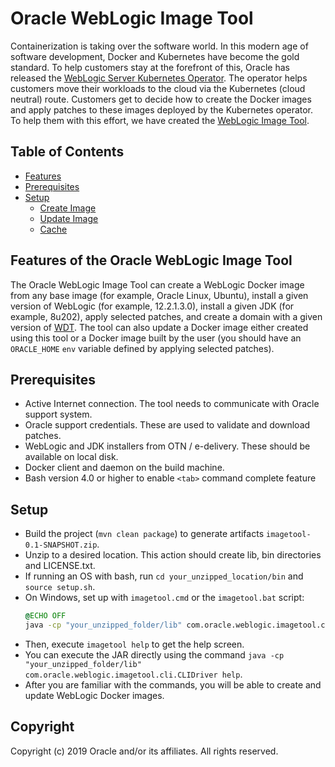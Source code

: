 # Oracle WebLogic Image Tool

Containerization is taking over the software world. In this modern age of software development, Docker and Kubernetes
have become the gold standard. To help customers stay at the forefront of this, Oracle has released the
[WebLogic Server Kubernetes Operator](https://github.com/oracle/weblogic-kubernetes-operator). The operator helps
customers move their workloads to the cloud via the Kubernetes (cloud neutral) route. Customers get to decide how
to create the Docker images and apply patches to these images deployed by the Kubernetes operator. To help them
with this effort, we have created the [WebLogic Image Tool](https://github.com/oracle/weblogic-image-tool).

## Table of Contents

- [Features](#features-of-the-oracle-weblogic-image-tool)
- [Prerequisites](#prerequisites)
- [Setup](#setup)
  - [Create Image](site/create-image.md)
  - [Update Image](site/update-image.md)
  - [Cache](site/cache.md)

## Features of the Oracle WebLogic Image Tool

The Oracle WebLogic Image Tool can create a WebLogic Docker image from any base image (for example, Oracle Linux, Ubuntu), install a given version of
WebLogic (for example, 12.2.1.3.0), install a given JDK (for example, 8u202), apply selected patches, and create a domain with a given
version of [WDT](https://github.com/oracle/weblogic-deploy-tooling). The tool can also update a Docker image either
created using this tool or a Docker image built by the user (you should have an `ORACLE_HOME` `env` variable defined by
applying selected patches).

## Prerequisites

- Active Internet connection. The tool needs to communicate with Oracle support system.
- Oracle support credentials. These are used to validate and download patches.
- WebLogic and JDK installers from OTN / e-delivery. These should be available on local disk.
- Docker client and daemon on the build machine.
- Bash version 4.0 or higher to enable `<tab>` command complete feature

## Setup

- Build the project (`mvn clean package`) to generate artifacts `imagetool-0.1-SNAPSHOT.zip`.
- Unzip to a desired location. This action should create lib, bin directories and LICENSE.txt.
- If running an OS with bash, run `cd your_unzipped_location/bin` and `source setup.sh`.
- On Windows, set up with `imagetool.cmd` or the `imagetool.bat` script:
    ```cmd
    @ECHO OFF
    java -cp "your_unzipped_folder/lib" com.oracle.weblogic.imagetool.cli.CLIDriver %*
    ```
- Then, execute `imagetool help` to get the help screen.
- You can execute the JAR directly using the command `java -cp "your_unzipped_folder/lib" com.oracle.weblogic.imagetool.cli.CLIDriver help`.
- After you are familiar with the commands, you will be able to create and update WebLogic Docker images.

## Copyright
Copyright (c) 2019 Oracle and/or its affiliates. All rights reserved.

